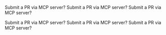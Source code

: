 Submit a PR via MCP server?
Submit a PR via MCP server?
Submit a PR via MCP server?


Submit a PR via MCP server?
Submit a PR via MCP server?
Submit a PR via MCP server?
